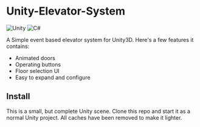# Unity-Elevator-System

![Unity](https://img.shields.io/badge/unity-%23000000.svg?style=for-the-badge&logo=unity&logoColor=white) ![C#](https://img.shields.io/badge/c%23-%23239120.svg?style=for-the-badge&logo=c-sharp&logoColor=white)
  

A Simple event based elevator system for Unity3D. Here's a few features it contains:

- Animated doors
- Operating buttons
- Floor selection UI
- Easy to expand and configure

## Install
This is a small, but complete Unity scene. Clone this repo and start it as a normal Unity project. All caches have been removed to make it lighter.
